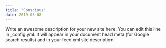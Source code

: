 ```yaml
---
title: "Conscious"
date: 2019-03-08
---
```

Write an awesome description for your new site here. You can edit this line in _config.yml. 
It will appear in your document head meta (for Google search results) and in your feed.xml site description.
